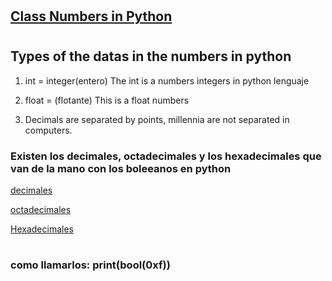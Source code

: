 #
#

## [Class Numbers in Python](https://www.udemy.com/course/complete-python-developer-zero-to-mastery/learn/lecture/15824230#learning-tools)
#
#

## Types of the datas in the numbers in python

1. int = integer(entero) The int is a numbers integers in python lenguaje

2. float  = (flotante) This is a float numbers

3. Decimals are separated by points, millennia are not separated in computers.

### Existen los decimales, octadecimales y los hexadecimales que van de la mano con los boleeanos en python
[decimales](https://www.mclibre.org/consultar/python/lecciones/python-operaciones-matematicas.html#:~:text=Cuando%20Python%20escribe%20un%20n%C3%BAmero,parte%20decimal%2C%20aunque%20sea%20nula.&text=Cuando%20en%20una%20f%C3%B3rmula%20aparecen,%2C%20despu%C3%A9s%20sumas%20y%20restas) 

[octadecimales](https://www.w3schools.com/python/ref_func_oct.asp)

[Hexadecimales](https://www.ionos.es/digitalguide/servidores/know-how/sistema-hexadecimal/#:~:text=La%20palabra%20hexadecimal%20es%20una,tiene%20como%20base%20el%2016.)
#
### como llamarlos: print(bool(0xf))
